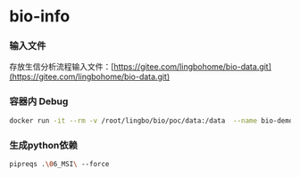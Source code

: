 # bio-info

### 输入文件

存放生信分析流程输入文件：[https://gitee.com/lingbohome/bio-data.git](https://gitee.com/lingbohome/bio-data.git)

### 容器内 Debug
```bash
docker run -it --rm -v /root/lingbo/bio/poc/data:/data  --name bio-demo --entrypoint bash registry.cn-shanghai.aliyuncs.com/bio-cloud/bioinfo-aln:v0.2
```

### 生成python依赖
```bash 
pipreqs .\06_MSI\ --force
```
